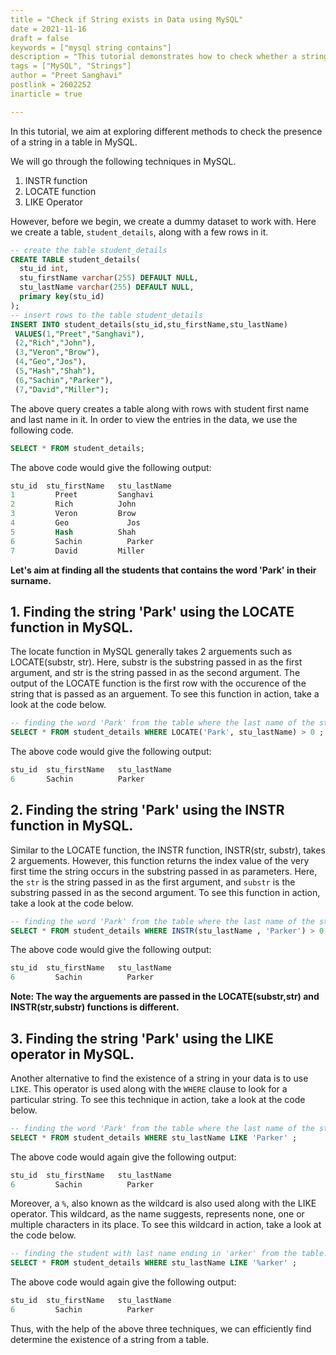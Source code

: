 ```yaml
---
title = "Check if String exists in Data using MySQL"
date = 2021-11-16
draft = false
keywords = ["mysql string contains"]
description = "This tutorial demonstrates how to check whether a string occurs in a table in MySQL."
tags = ["MySQL", "Strings"]
author = "Preet Sanghavi"
postlink = 2602252
inarticle = true

---
```


In this tutorial, we aim at exploring different methods to check the presence of a string in a table in MySQL.

We will go through the following techniques in MySQL.
1. INSTR function
2. LOCATE function
3. LIKE Operator

However, before we begin, we create a dummy dataset to work with. Here we create a table, `student_details`, along with a few rows in it. 

```SQL
-- create the table student_details
CREATE TABLE student_details(
  stu_id int,
  stu_firstName varchar(255) DEFAULT NULL,
  stu_lastName varchar(255) DEFAULT NULL,
  primary key(stu_id)
);
-- insert rows to the table student_details
INSERT INTO student_details(stu_id,stu_firstName,stu_lastName) 
 VALUES(1,"Preet","Sanghavi"),
 (2,"Rich","John"),
 (3,"Veron","Brow"),
 (4,"Geo","Jos"),
 (5,"Hash","Shah"),
 (6,"Sachin","Parker"),
 (7,"David","Miller");
```

The above query creates a table along with rows with student first name and last name in it. In order to view the entries in the data, we use the following code.

```SQL
SELECT * FROM student_details;
```
The above code would give the following output:
```SQL
stu_id	stu_firstName	stu_lastName
1	      Preet	        Sanghavi
2	      Rich	        John
3	      Veron	        Brow
4	      Geo	          Jos
5	      Hash	        Shah
6	      Sachin	      Parker
7	      David	        Miller
```

**Let's aim at finding all the students that contains the word 'Park' in their surname.**

## 1. Finding the string 'Park' using the LOCATE function in MySQL.

The locate function in MySQL generally takes 2 arguements such as LOCATE(substr, str). Here, substr is the substring passed in as the first argument, and str is the string passed in as the second argument. The output of the LOCATE function is the first row with the occurence of the string that is passed as an arguement. To see this function in action, take a look at the code below.

```SQL
-- finding the word 'Park' from the table where the last name of the student is Park.
SELECT * FROM student_details WHERE LOCATE('Park', stu_lastName) > 0 ;
```
The above code would give the following output:
```SQL
stu_id	stu_firstName	stu_lastName
6	    Sachin	        Parker
```

## 2. Finding the string 'Park' using the INSTR function in MySQL.

Similar to the LOCATE function, the INSTR function, INSTR(str, substr), takes 2 arguements. However, this function returns the index value of the very first time the string occurs in the substring passed in as parameters. Here, the `str` is the string passed in as the first argument, and `substr` is the substring passed in as the second argument. To see this function in action, take a look at the code below.


```SQL
-- finding the word 'Park' from the table where the last name of the student is Park.
SELECT * FROM student_details WHERE INSTR(stu_lastName , 'Parker') > 0;
```
The above code would give the following output:
```SQL
stu_id	stu_firstName	stu_lastName
6	      Sachin	      Parker
```

**Note: The way the arguements are passed in the LOCATE(substr,str) and INSTR(str,substr) functions is different.**

## 3. Finding the string 'Park' using the LIKE operator in MySQL.

Another alternative to find the existence of a string in your data is to use `LIKE`. This operator is used along with the `WHERE` clause to look for a particular string. To see this technique in action, take a look at the code below.   


```SQL
-- finding the word 'Park' from the table where the last name of the student is Parker.
SELECT * FROM student_details WHERE stu_lastName LIKE 'Parker' ;
```
The above code would again give the following output:
```SQL
stu_id	stu_firstName	stu_lastName
6	      Sachin	      Parker
```

Moreover, a `%`, also known as the wildcard is also used along with the LIKE operator. This wildcard, as the name suggests, represents none, one or multiple characters in its place. To see this wildcard in action, take a look at the code below.   

```SQL
-- finding the student with last name ending in 'arker' from the table.
SELECT * FROM student_details WHERE stu_lastName LIKE '%arker' ;
```
The above code would again give the following output:
```SQL
stu_id	stu_firstName	stu_lastName
6	      Sachin	      Parker
```

Thus, with the help of the above three techniques, we can efficiently find determine the existence of a string from a table. 

